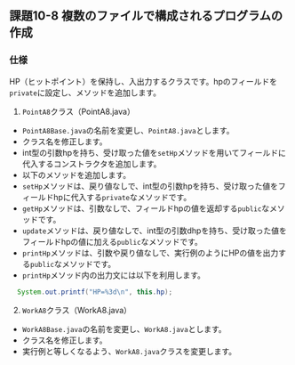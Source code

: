 ## 課題10-8 複数のファイルで構成されるプログラムの作成

### 仕様
HP（ヒットポイント）を保持し、入出力するクラスです。hpのフィールドを `private`に設定し、メソッドを追加します。
1. `PointA8`クラス（PointA8.java）
 - `PointA8Base.java`の名前を変更し、`PointA8.java`とします。
 - クラス名を修正します。
 - int型の引数hpを持ち、受け取った値を`setHp`メソッドを用いてフィールドに代入するコンストラクタを追加します。
 - 以下のメソッドを追加します。
  - `setHp`メソッドは、戻り値なしで、int型の引数hpを持ち、受け取った値をフィールドhpに代入する`private`なメソッドです。
  - `getHp`メソッドは、引数なしで、フィールドhpの値を返却する`public`なメソッドです。
  - `update`メソッドは、戻り値なしで、int型の引数dhpを持ち、受け取った値をフィールドhpの値に加える`public`なメソッドです。
  - `printHp`メソッドは、引数や戻り値なしで、実行例のようにHPの値を出力する`public`なメソッドです。
  - `printHp`メソッド内の出力文には以下を利用します。
  ```java
    System.out.printf("HP=%3d\n", this.hp);
  ```

2. `WorkA8`クラス（WorkA8.java）
 - `WorkA8Base.java`の名前を変更し、`WorkA8.java`とします。
 - クラス名を修正します。
 - 実行例と等しくなるよう、`WorkA8.java`クラスを変更します。

